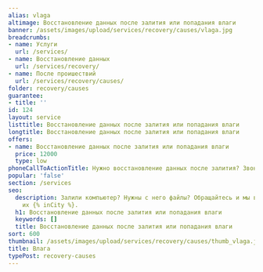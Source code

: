 ```yaml
---
alias: vlaga
altimage: Восстановление данных после залития или попадания влаги
banner: /assets/images/upload/services/recovery/causes/vlaga.jpg
breadcrumbs:
- name: Услуги
  url: /services/
- name: Восстановление данных
  url: /services/recovery/
- name: После проишествий
  url: /services/recovery/causes/
folder: recovery/causes
guarantee:
- title: ''
id: 124
layout: service
listtitle: Восстановление данных после залития или попадания влаги
longtitle: Восстановление данных после залития или попадания влаги
offers:
- name: Восстановление данных после залития или попадания влаги
  price: 12000
  type: low
phoneCallToActionTitle: Нужно восстановление данных после залития? Звоните!
popular: 'false'
section: /services
seo:
  description: Залили компьютер? Нужны с него файлы? Обращайтесь и мы восстановим
    их {% inCity %}.
  h1: Восстановление данных после залития или попадания влаги
  keywords: []
  title: Восстановление данных после залития или попадания влаги
sort: 600
thumbnail: /assets/images/upload/services/recovery/causes/thumb_vlaga.jpg
title: Влага
typePost: recovery-causes
---
```

